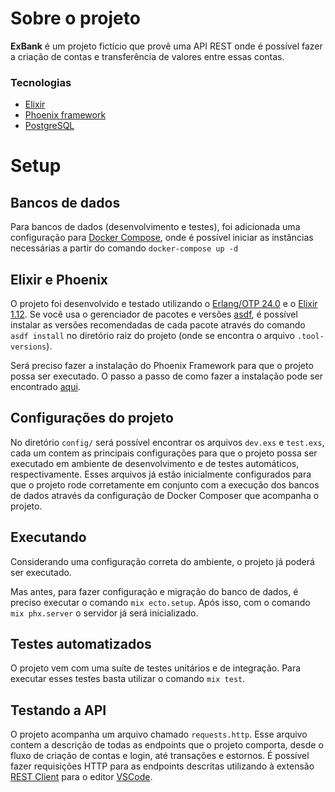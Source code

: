 # Sobre o projeto
**ExBank** é um projeto fictício que provê uma API REST onde é possível fazer a criação de contas e transferência de valores entre essas contas.

### Tecnologias
* [Elixir](https://elixir-lang.org)
* [Phoenix framework](https://phoenixframework.org)
* [PostgreSQL](https://www.postgresql.org)

# Setup

## Bancos de dados
Para bancos de dados (desenvolvimento e testes), foi adicionada uma configuração para [Docker Compose](https://docs.docker.com/compose/install/), onde é possível iniciar as instâncias necessárias a partir do comando `docker-compose up -d`

## Elixir e Phoenix
O projeto foi desenvolvido e testado utilizando o [Erlang/OTP 24.0](https://www.erlang.org/downloads/24.0) e o [Elixir 1.12](https://elixir-lang.org/blog/2021/05/19/elixir-v1-12-0-released/). Se você usa o gerenciador de pacotes e versões [asdf](https://github.com/asdf-vm/asdf), é possível instalar as versões recomendadas de cada pacote através do comando `asdf install` no diretório raiz do projeto (onde se encontra o arquivo `.tool-versions`).

Será preciso fazer a instalação do Phoenix Framework para que o projeto possa ser executado. O passo a passo de como fazer a instalação pode ser encontrado [aqui](https://hexdocs.pm/phoenix/installation.html).

## Configurações do projeto
No diretório `config/` será possível encontrar os arquivos `dev.exs` e `test.exs`, cada um contem as principais configurações para que o projeto possa ser executado em ambiente de desenvolvimento e de testes automáticos, respectivamente.
Esses arquivos já estão inicialmente configurados para que o projeto rode corretamente em conjunto com a execução dos bancos de dados através da configuração de Docker Composer que acompanha o projeto.

## Executando
Considerando uma configuração correta do ambiente, o projeto já poderá ser executado.

Mas antes, para fazer configuração e migração do banco de dados, é preciso executar o comando `mix ecto.setup`. Após isso, com o comando `mix phx.server` o servidor já será inicializado.

## Testes automatizados
O projeto vem com uma suíte de testes unitários e de integração. Para executar esses testes basta utilizar o comando `mix test`.

## Testando a API

O projeto acompanha um arquivo chamado `requests.http`. Esse arquivo contem a descrição de todas as endpoints que o projeto comporta, desde o fluxo de criação de contas e login, até transações e estornos. É possível fazer requisições HTTP para as endpoints descritas utilizando à extensão [REST Client](https://marketplace.visualstudio.com/items?itemName=humao.rest-client) para o editor [VSCode](https://code.visualstudio.com).
